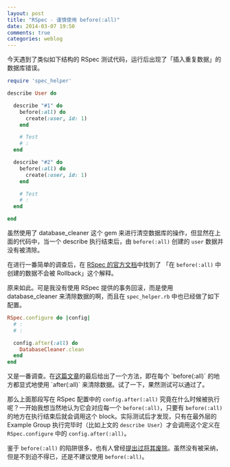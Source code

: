 ```yaml
---
layout: post
title: "RSpec - 谨慎使用 before(:all)"
date: 2014-03-07 19:50
comments: true
categories: weblog
---
```

今天遇到了类似如下结构的 RSpec 测试代码，运行后出现了「插入重复数据」的数据库错误。

```ruby
require 'spec_helper'

describe User do

  describe "#1" do
    before(:all) do
      create(:user, id: 1)
    end

    # Test
    # :
  end

  describe "#2" do
    before(:all) do
      create(:user, id: 1)
    end

    # Test
    # :
  end

end
```

虽然使用了 database_cleaner 这个 gem 来进行清空数据库的操作，但显然在上面的代码中，当一个 describe 执行结束后，由 `before(:all)` 创建的 `user` 数据并没有被清除。

在进行一番简单的调查后，在 [RSpec 的官方文档](https://www.relishapp.com/rspec/rspec-rails/docs/transactions)中找到了 「在 `before(:all)` 中创建的数据不会被 Rollback」这个解释。

原来如此。可是我没有使用 RSpec 提供的事务回滚，而是使用 database_cleaner 来清除数据的啊，而且在 `spec_helper.rb` 中也已经做了如下配置。

```ruby
RSpec.configure do |config|
  # :
  # :

  config.after(:all) do
    DatabaseCleaner.clean
  end
end
```

又是一番调查。在[这篇文章](http://toctan.com/articles/be-careful-with-before\(:all\)-in-rspec/)的最后给出了一个方法，即在每个 `before(:all)` 的地方都显式地使用 `after(:all)` 来清除数据。试了一下，果然测试可以通过了。

那么上面那段写在 RSpec 配置中的 `config.after(:all)` 究竟在什么时候被执行呢？一开始我想当然地认为它会对应每一个 `before(:all)`，只要有 `before(:all)` 的地方在执行结束后就会调用这个 block。实际测试后才发现，只有在最外层的 Example Group 执行完毕时（比如上文的 `describe User`）才会调用这个定义在 `RSpec.configure` 中的 `config.after(:all)`。

鉴于 `before(:all)` 的陷阱很多，也有人曾经[提出过将其废除](https://github.com/rspec/rspec-core/issues/573)。虽然没有被采纳，但是不到迫不得已，还是不建议使用 `before(:all)`。
